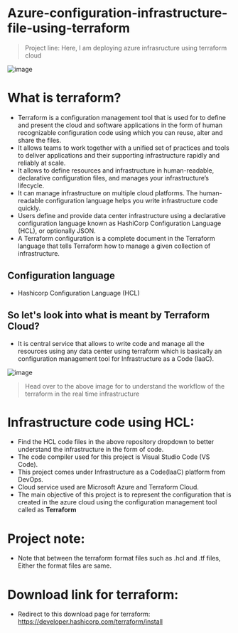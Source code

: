 # Azure-configuration-infrastructure-file-using-terraform
> Project line: Here, I am deploying azure infrasructure using terraform cloud

![image](https://github.com/Kamalesh3112/Azure-configuration-infrastructure-file-using-terraform/assets/72293918/e761975b-bc9a-419b-af3d-2809eed3ffae)


# What is terraform?
- Terraform is a configuration management tool that is used for to define and present the cloud and software applications in the form of human recognizable configuration code using which you can reuse, alter and share the files.
- It allows teams to work together with a unified set of practices and tools to deliver applications and their supporting infrastructure rapidly and reliably at scale.
- It allows to  define resources and infrastructure in human-readable, declarative configuration files, and manages your infrastructure’s lifecycle.
- It can manage infrastructure on multiple cloud platforms. The human-readable configuration language helps you write infrastructure code quickly.
- Users define and provide data center infrastructure using a declarative configuration language known as HashiCorp Configuration Language (HCL), or optionally JSON.
- A Terraform configuration is a complete document in the Terraform language that tells Terraform how to manage a given collection of infrastructure.



## Configuration language
- Hashicorp Configuration Language (HCL)

## So let's look into what is meant by Terraform Cloud?
- It is central service that allows to write code and manage all the resources using any data center using terraform which is basically an configuration management tool for Infrastructure as a Code (IaaC).

![image](https://github.com/Kamalesh3112/Azure-configuration-infrastructure-file-using-terraform/assets/72293918/8920d490-d12d-4526-a566-335fdceaa21d)
> Head over to the above image for to understand the workflow of the terraform in the real time infrastructure

# Infrastructure code using HCL:
- Find the HCL code files in the above repository dropdown to better understand the infrastructure in the form of code.
- The code compiler used for this project is Visual Studio Code (VS Code).
- This project comes under Infrastructure as a Code(IaaC) platform from DevOps.
- Cloud service used are Microsoft Azure and Terraform Cloud.
- The main objective of this project is to represent the configuration that is created in the azure cloud using the configuration management tool called as **Terraform**

# Project note:
- Note that between the terraform format files such as .hcl and .tf files, Either the format files are same.

# Download link for terraform:
- Redirect to this download page for terraform: https://developer.hashicorp.com/terraform/install
